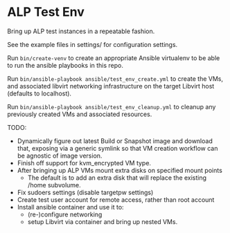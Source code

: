 # ALP Test Env

Bring up ALP test instances in a repeatable fashion.

See the example files in settings/ for configuration settings.

Run `bin/create-venv` to create an appropriate Ansible virtualenv to be
able to run the ansible playbooks in this repo.

Run `bin/ansible-playbook ansible/test_env_create.yml` to create the VMs,
and associated libvirt networking infrastructure on the target Libvirt
host (defaults to localhost).

Run `bin/ansible-playbook ansible/test_env_cleanup.yml` to cleanup any
previously created VMs and associated resources.

TODO:
  * Dynamically figure out latest Build or Snapshot image and download
    that, exposing via a generic symlink so that VM creation workflow
    can be agnostic of image version.
  * Finish off support for kvm_encrypted VM type.
  * After bringing up ALP VMs mount extra disks on specified mount points
    * The default is to add an extra disk that will replace the existing
      /home subvolume.
  * Fix sudoers settings (disable targetpw settings)
  * Create test user account for remote access, rather than root account
  * Install ansible container and use it to:
    * (re-)configure networking
    * setup Libvirt via container and bring up nested VMs.
